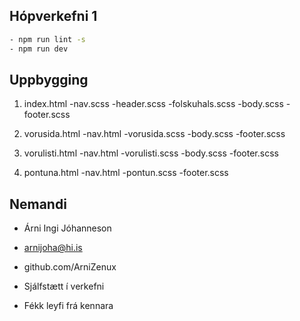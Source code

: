## Hópverkefni 1 

```bash
- npm run lint -s
- npm run dev 
```

## Uppbygging 

1. index.html 
	-nav.scss
	-header.scss
	-folskuhals.scss
	-body.scss
	-footer.scss

2. vorusida.html
	-nav.html
	-vorusida.scss
	-body.scss
	-footer.scss

3. vorulisti.html
 -nav.html
 -vorulisti.scss
 -body.scss 
 -footer.scss

4. pontuna.html
 -nav.html
 -pontun.scss
 -footer.scss

## Nemandi 

 - Árni Ingi Jóhanneson 
 - arnijoha@hi.is
 - github.com/ArniZenux
 
 - Sjálfstætt í verkefni 
 - Fékk leyfi frá kennara 